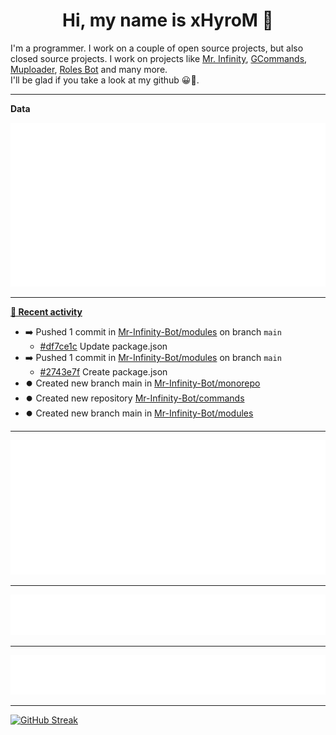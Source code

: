 <p align="center">
    <!-- <img src="https://avatars.githubusercontent.com/u/56601352" width="192" alt="hyro's pfp" /> -->
    <h1 align="center">Hi, my name is xHyroM 👋</h1>
</p>

I'm a programmer. I work on a couple of open source projects, but also closed source projects. I work on projects like [Mr. Infinity](https://discord.com/oauth2/authorize?client_id=720321585625694239&scope=bot%20applications.commands&permissions=8&redirect_uri=https://blobs.gq/imanager&prompt=consent&response_type=code), [GCommands](https://github.com/Garlic-Team/GCommands), [Muploader](https://github.com/xHyroM/Muploader), [Roles Bot](https://github.com/xHyroM/roles-bot) and many more.  
I'll be glad if you take a look at my github 😀👀.

___
**Data**

<img src="https://github.com/xHyroM/xHyroM/blob/master/.cache/base.svg">

___

**[📰 Recent activity](https://github.com/xHyroM)**
* ➡️ Pushed 1 commit in [Mr-Infinity-Bot/modules](https://github.com/Mr-Infinity-Bot/modules) on branch `main`
  * [#df7ce1c](https://github.com/Mr-Infinity-Bot/modules/commit/df7ce1c) Update package.json
* ➡️ Pushed 1 commit in [Mr-Infinity-Bot/modules](https://github.com/Mr-Infinity-Bot/modules) on branch `main`
  * [#2743e7f](https://github.com/Mr-Infinity-Bot/modules/commit/2743e7f) Create package.json
* ⏺️ Created new branch main in [Mr-Infinity-Bot/monorepo](https://github.com/Mr-Infinity-Bot/monorepo)
* ⏺️ Created new repository  [Mr-Infinity-Bot/commands](https://github.com/Mr-Infinity-Bot/commands)
* ⏺️ Created new branch main in [Mr-Infinity-Bot/modules](https://github.com/Mr-Infinity-Bot/modules)


___

<img src="https://github.com/xHyroM/xHyroM/blob/master/.cache/isocalendar.svg">

___

<img src="https://github.com/xHyroM/xHyroM/blob/master/.cache/languages.svg">

___

<img src="https://github.com/xHyroM/xHyroM/blob/master/.cache/achievements.svg">

___

[![GitHub Streak](https://github-readme-streak-stats.herokuapp.com?user=xHyroM&theme=dark&hide_border=true&date_format=M%20j%5B%2C%20Y%5D)](https://git.io/streak-stats)
